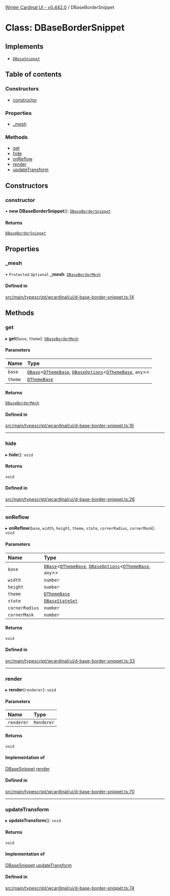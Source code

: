 [Winter Cardinal UI - v0.442.0](../index.md) / DBaseBorderSnippet

# Class: DBaseBorderSnippet

## Implements

- [`DBaseSnippet`](../interfaces/DBaseSnippet.md)

## Table of contents

### Constructors

- [constructor](DBaseBorderSnippet.md#constructor)

### Properties

- [\_mesh](DBaseBorderSnippet.md#_mesh)

### Methods

- [get](DBaseBorderSnippet.md#get)
- [hide](DBaseBorderSnippet.md#hide)
- [onReflow](DBaseBorderSnippet.md#onreflow)
- [render](DBaseBorderSnippet.md#render)
- [updateTransform](DBaseBorderSnippet.md#updatetransform)

## Constructors

### constructor

• **new DBaseBorderSnippet**(): [`DBaseBorderSnippet`](DBaseBorderSnippet.md)

#### Returns

[`DBaseBorderSnippet`](DBaseBorderSnippet.md)

## Properties

### \_mesh

• `Protected` `Optional` **\_mesh**: [`DBaseBorderMesh`](DBaseBorderMesh.md)

#### Defined in

[src/main/typescript/wcardinal/ui/d-base-border-snippet.ts:14](https://github.com/winter-cardinal/winter-cardinal-ui/blob/v0.442.0/src/main/typescript/wcardinal/ui/d-base-border-snippet.ts#L14)

## Methods

### get

▸ **get**(`base`, `theme`): [`DBaseBorderMesh`](DBaseBorderMesh.md)

#### Parameters

| Name | Type |
| :------ | :------ |
| `base` | [`DBase`](DBase.md)\<[`DThemeBase`](../interfaces/DThemeBase.md), [`DBaseOptions`](../interfaces/DBaseOptions.md)\<[`DThemeBase`](../interfaces/DThemeBase.md), `any`\>\> |
| `theme` | [`DThemeBase`](../interfaces/DThemeBase.md) |

#### Returns

[`DBaseBorderMesh`](DBaseBorderMesh.md)

#### Defined in

[src/main/typescript/wcardinal/ui/d-base-border-snippet.ts:16](https://github.com/winter-cardinal/winter-cardinal-ui/blob/v0.442.0/src/main/typescript/wcardinal/ui/d-base-border-snippet.ts#L16)

___

### hide

▸ **hide**(): `void`

#### Returns

`void`

#### Defined in

[src/main/typescript/wcardinal/ui/d-base-border-snippet.ts:26](https://github.com/winter-cardinal/winter-cardinal-ui/blob/v0.442.0/src/main/typescript/wcardinal/ui/d-base-border-snippet.ts#L26)

___

### onReflow

▸ **onReflow**(`base`, `width`, `height`, `theme`, `state`, `cornerRadius`, `cornerMask`): `void`

#### Parameters

| Name | Type |
| :------ | :------ |
| `base` | [`DBase`](DBase.md)\<[`DThemeBase`](../interfaces/DThemeBase.md), [`DBaseOptions`](../interfaces/DBaseOptions.md)\<[`DThemeBase`](../interfaces/DThemeBase.md), `any`\>\> |
| `width` | `number` |
| `height` | `number` |
| `theme` | [`DThemeBase`](../interfaces/DThemeBase.md) |
| `state` | [`DBaseStateSet`](../interfaces/DBaseStateSet.md) |
| `cornerRadius` | `number` |
| `cornerMask` | `number` |

#### Returns

`void`

#### Defined in

[src/main/typescript/wcardinal/ui/d-base-border-snippet.ts:33](https://github.com/winter-cardinal/winter-cardinal-ui/blob/v0.442.0/src/main/typescript/wcardinal/ui/d-base-border-snippet.ts#L33)

___

### render

▸ **render**(`renderer`): `void`

#### Parameters

| Name | Type |
| :------ | :------ |
| `renderer` | `Renderer` |

#### Returns

`void`

#### Implementation of

[DBaseSnippet](../interfaces/DBaseSnippet.md).[render](../interfaces/DBaseSnippet.md#render)

#### Defined in

[src/main/typescript/wcardinal/ui/d-base-border-snippet.ts:70](https://github.com/winter-cardinal/winter-cardinal-ui/blob/v0.442.0/src/main/typescript/wcardinal/ui/d-base-border-snippet.ts#L70)

___

### updateTransform

▸ **updateTransform**(): `void`

#### Returns

`void`

#### Implementation of

[DBaseSnippet](../interfaces/DBaseSnippet.md).[updateTransform](../interfaces/DBaseSnippet.md#updatetransform)

#### Defined in

[src/main/typescript/wcardinal/ui/d-base-border-snippet.ts:74](https://github.com/winter-cardinal/winter-cardinal-ui/blob/v0.442.0/src/main/typescript/wcardinal/ui/d-base-border-snippet.ts#L74)
